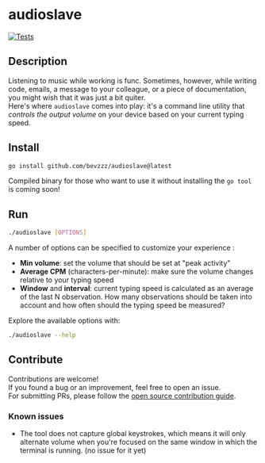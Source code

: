 # audioslave

[![Tests](https://github.com/bevzzz/audioslave/actions/workflows/tests.yml/badge.svg?branch=master)](https://github.com/bevzzz/audioslave/actions/workflows/tests.yml)

## Description
Listening to music while working is func. Sometimes, however, while writing code, emails, a message to your colleague, or a piece of documentation, you might wish that it was just a bit quiter.  
Here's where `audioslave` comes into play: it's a command line utility that _controls the output volume_ on your device based on your current typing speed.

## Install
```bash
go install github.com/bevzzz/audioslave@latest
```  

Compiled binary for those who want to use it without installing the `go tool` is coming soon!

## Run
```bash
./audioslave [OPTIONS]
```  
A number of options can be specified to customize your experience :
- **Min volume**: set the volume that should be set at "peak activity"
- **Average CPM** (characters-per-minute): make sure the volume changes relative to your typing speed
- **Window** and **interval**: current typing speed is calculated as an average of the last N observation. How many observations should be taken into account and how often should the typing speed be measured?    

Explore the available options with:
```bash
./audioslave --help
```

## Contribute  
Contributions are welcome!  
If you found a bug or an improvement, feel free to open an issue.  
For submitting PRs, please follow the [open source contribution guide](https://opensource.guide/how-to-contribute/#opening-a-pull-request]).

### Known issues
- The tool does not capture global keystrokes, which means it will only alternate volume when you're focused on the same window in which the terminal is running. (no issue for it yet)
